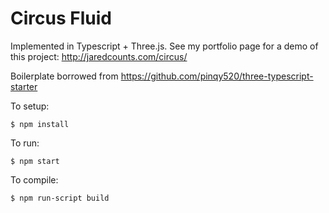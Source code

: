 # Circus Fluid

Implemented in Typescript + Three.js. See my portfolio page for a demo of this project: http://jaredcounts.com/circus/

Boilerplate borrowed from https://github.com/pinqy520/three-typescript-starter

To setup:
```
$ npm install
```

To run:
```
$ npm start
```

To compile:
```
$ npm run-script build
```